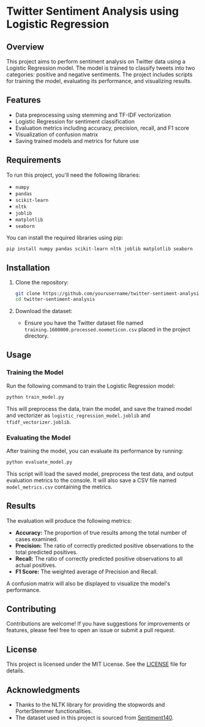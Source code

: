 # Twitter Sentiment Analysis using Logistic Regression

## Overview

This project aims to perform sentiment analysis on Twitter data using a Logistic Regression model. The model is trained to classify tweets into two categories: positive and negative sentiments. The project includes scripts for training the model, evaluating its performance, and visualizing results.

## Features

- Data preprocessing using stemming and TF-IDF vectorization
- Logistic Regression for sentiment classification
- Evaluation metrics including accuracy, precision, recall, and F1 score
- Visualization of confusion matrix
- Saving trained models and metrics for future use

## Requirements

To run this project, you'll need the following libraries:

- `numpy`
- `pandas`
- `scikit-learn`
- `nltk`
- `joblib`
- `matplotlib`
- `seaborn`

You can install the required libraries using pip:

```bash
pip install numpy pandas scikit-learn nltk joblib matplotlib seaborn
```

## Installation

1. Clone the repository:
   ```bash
   git clone https://github.com/yourusername/twitter-sentiment-analysis.git
   cd twitter-sentiment-analysis
   ```

2. Download the dataset:
   - Ensure you have the Twitter dataset file named `training.1600000.processed.noemoticon.csv` placed in the project directory.

## Usage

### Training the Model

Run the following command to train the Logistic Regression model:

```bash
python train_model.py
```

This will preprocess the data, train the model, and save the trained model and vectorizer as `logistic_regression_model.joblib` and `tfidf_vectorizer.joblib`.

### Evaluating the Model

After training the model, you can evaluate its performance by running:

```bash
python evaluate_model.py
```

This script will load the saved model, preprocess the test data, and output evaluation metrics to the console. It will also save a CSV file named `model_metrics.csv` containing the metrics.

## Results

The evaluation will produce the following metrics:
- **Accuracy:** The proportion of true results among the total number of cases examined.
- **Precision:** The ratio of correctly predicted positive observations to the total predicted positives.
- **Recall:** The ratio of correctly predicted positive observations to all actual positives.
- **F1 Score:** The weighted average of Precision and Recall.

A confusion matrix will also be displayed to visualize the model's performance.

## Contributing

Contributions are welcome! If you have suggestions for improvements or features, please feel free to open an issue or submit a pull request.

## License

This project is licensed under the MIT License. See the [LICENSE](LICENSE) file for details.

## Acknowledgments

- Thanks to the NLTK library for providing the stopwords and PorterStemmer functionalities.
- The dataset used in this project is sourced from [Sentiment140](http://help.sentiment140.com/for-students/).
